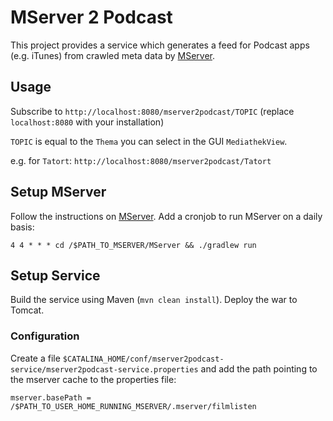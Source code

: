 # MServer 2 Podcast

This project provides a service which generates a feed for Podcast apps (e.g. iTunes) from crawled meta data by [MServer](https://github.com/mediathekview/MServer).

## Usage

Subscribe to `http://localhost:8080/mserver2podcast/TOPIC` (replace `localhost:8080` with your installation)

`TOPIC` is equal to the `Thema` you can select in the GUI `MediathekView`.

e.g. for `Tatort`: `http://localhost:8080/mserver2podcast/Tatort`


## Setup MServer

Follow the instructions on [MServer](https://github.com/mediathekview/MServer). Add a cronjob to run MServer on a daily basis:

```
4 4 * * * cd /$PATH_TO_MSERVER/MServer && ./gradlew run
```

## Setup Service

Build the service using Maven (`mvn clean install`). Deploy the war to Tomcat.

### Configuration

Create a file `$CATALINA_HOME/conf/mserver2podcast-service/mserver2podcast-service.properties` and add the path pointing to the mserver cache to the properties file:

```
mserver.basePath = /$PATH_TO_USER_HOME_RUNNING_MSERVER/.mserver/filmlisten
```